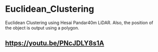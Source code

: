# Euclidean_Clustering
Euclidean Clustering using Hesai Pandar40m LiDAR. Also, the position of the object is output using a polygon.
## https://youtu.be/PNcJDLY8s1A
